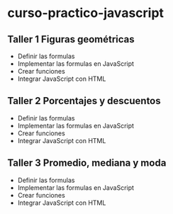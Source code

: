 # curso-practico-javascript

## Taller 1 Figuras geométricas

 - Definir las formulas
 - Implementar las formulas en JavaScript
 - Crear funciones
 - Integrar JavaScript con HTML

## Taller 2 Porcentajes y descuentos

 - Definir las formulas
 - Implementar las formulas en JavaScript
 - Crear funciones
 - Integrar JavaScript con HTML

## Taller 3 Promedio, mediana y moda

 - Definir las formulas
 - Implementar las formulas en JavaScript
 - Crear funciones
 - Integrar JavaScript con HTML